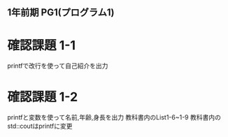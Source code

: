 ## 1年前期 PG1(プログラム1)

# 確認課題 1-1
printfで改行を使って自己紹介を出力

# 確認課題 1-2
printfと変数を使って名前,年齢,身長を出力
教科書内のList1-6~1-9
教科書内のstd::coutはprintfに変更